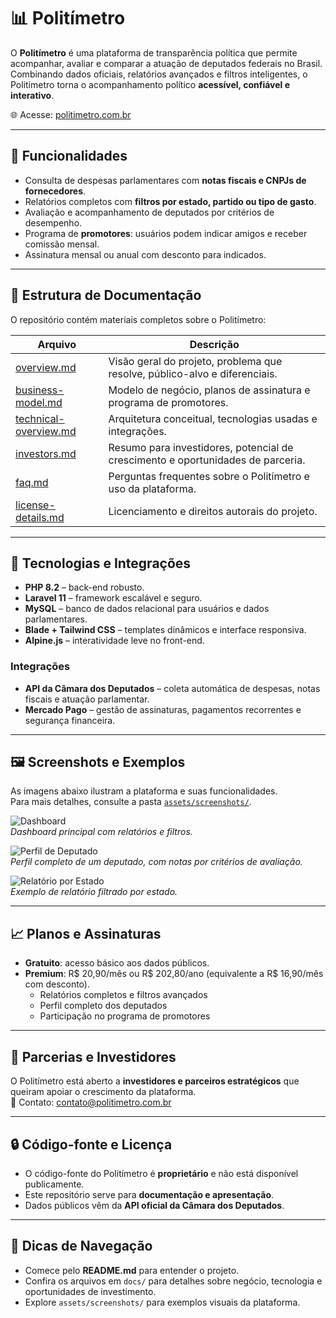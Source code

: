 # 📊 Politímetro

O **Politímetro** é uma plataforma de transparência política que permite acompanhar, avaliar e comparar a atuação de deputados federais no Brasil.  
Combinando dados oficiais, relatórios avançados e filtros inteligentes, o Politímetro torna o acompanhamento político **acessível, confiável e interativo**.

🌐 Acesse: [politimetro.com.br](https://politimetro.com.br)

---

## 🚀 Funcionalidades

- Consulta de despesas parlamentares com **notas fiscais e CNPJs de fornecedores**.  
- Relatórios completos com **filtros por estado, partido ou tipo de gasto**.  
- Avaliação e acompanhamento de deputados por critérios de desempenho.  
- Programa de **promotores**: usuários podem indicar amigos e receber comissão mensal.  
- Assinatura mensal ou anual com desconto para indicados.  

---

## 📂 Estrutura de Documentação

O repositório contém materiais completos sobre o Politímetro:

| Arquivo | Descrição |
|---------|-----------|
| [overview.md](docs/overview.md) | Visão geral do projeto, problema que resolve, público-alvo e diferenciais. |
| [business-model.md](docs/business-model.md) | Modelo de negócio, planos de assinatura e programa de promotores. |
| [technical-overview.md](docs/technical-overview.md) | Arquitetura conceitual, tecnologias usadas e integrações. |
| [investors.md](docs/investors.md) | Resumo para investidores, potencial de crescimento e oportunidades de parceria. |
| [faq.md](docs/faq.md) | Perguntas frequentes sobre o Politímetro e uso da plataforma. |
| [license-details.md](docs/license-details.md) | Licenciamento e direitos autorais do projeto. |

---

## 🔧 Tecnologias e Integrações

- **PHP 8.2** – back-end robusto.  
- **Laravel 11** – framework escalável e seguro.  
- **MySQL** – banco de dados relacional para usuários e dados parlamentares.  
- **Blade + Tailwind CSS** – templates dinâmicos e interface responsiva.  
- **Alpine.js** – interatividade leve no front-end.

### Integrações
- **API da Câmara dos Deputados** – coleta automática de despesas, notas fiscais e atuação parlamentar.  
- **Mercado Pago** – gestão de assinaturas, pagamentos recorrentes e segurança financeira.  

---

## 🖼️ Screenshots e Exemplos

As imagens abaixo ilustram a plataforma e suas funcionalidades.  
Para mais detalhes, consulte a pasta [`assets/screenshots/`](assets/screenshots/).

![Dashboard](assets/screenshots/dashboard.png)  
*Dashboard principal com relatórios e filtros.*

![Perfil de Deputado](assets/screenshots/perfil.png)  
*Perfil completo de um deputado, com notas por critérios de avaliação.*

![Relatório por Estado](assets/screenshots/relatorio_estado.png)  
*Exemplo de relatório filtrado por estado.*

---

## 📈 Planos e Assinaturas

- **Gratuito**: acesso básico aos dados públicos.  
- **Premium**: R$ 20,90/mês ou R$ 202,80/ano (equivalente a R$ 16,90/mês com desconto).  
  - Relatórios completos e filtros avançados  
  - Perfil completo dos deputados  
  - Participação no programa de promotores  

---

## 🤝 Parcerias e Investidores

O Politímetro está aberto a **investidores e parceiros estratégicos** que queiram apoiar o crescimento da plataforma.  
📩 Contato: contato@politimetro.com.br  

---

## 🔒 Código-fonte e Licença

- O código-fonte do Politímetro é **proprietário** e não está disponível publicamente.  
- Este repositório serve para **documentação e apresentação**.  
- Dados públicos vêm da **API oficial da Câmara dos Deputados**.  

---

## 📌 Dicas de Navegação

- Comece pelo **README.md** para entender o projeto.  
- Confira os arquivos em `docs/` para detalhes sobre negócio, tecnologia e oportunidades de investimento.  
- Explore `assets/screenshots/` para exemplos visuais da plataforma.  


